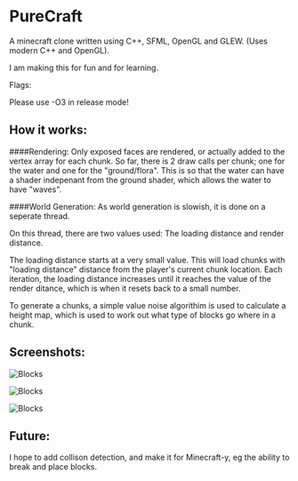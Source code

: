 # PureCraft

A minecraft clone written using C++, SFML, OpenGL and GLEW. (Uses modern C++ and OpenGL).

I am making this for fun and for learning.

Flags:

Please use -O3 in release mode!

## How it works:

####Rendering:
  Only exposed faces are rendered, or actually added to the vertex array for each chunk.
  So far, there is 2 draw calls per chunk; one for the water and one for the "ground/flora". This is so that the water can have a shader indepenant from the ground shader, which allows the water to have "waves".
  
####World Generation:
As world generation is slowish, it is done on a seperate thread.

On this thread, there are two values used: The loading distance and render distance.

The loading distance starts at a very small value. This will load chunks with "loading distance" distance from the player's current chunk location. Each iteration, the loading distance increases until it reaches the value of the render ditance, which is when it resets back to a small number.

To generate a chunks, a simple value noise algorithim is used to calculate a height map, which is used to work out what type of blocks go where in a chunk.

## Screenshots:

![Blocks](http://i.imgur.com/MsdCJbz.png "Blocks")

![Blocks](http://i.imgur.com/imAEdza.png "Blocks")

![Blocks](http://i.imgur.com/KGxWgGw.png "Blocks")

## Future:

I hope to add collison detection, and make it for Minecraft-y, eg the ability to break and place blocks.

